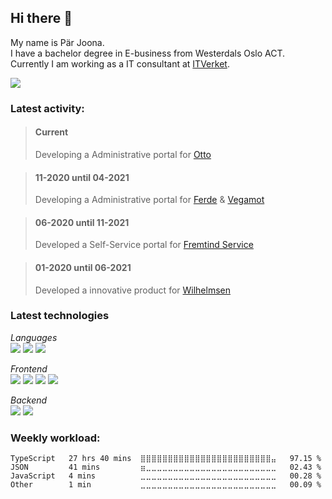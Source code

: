 ## Hi there 👋

My name is Pär Joona.  
I have a bachelor degree in E-business from Westerdals Oslo ACT.  
Currently I am working as a IT consultant at [ITVerket](https://www.itverket.no/).
 
<a href="https://www.linkedin.com/in/p%C3%A4r-joona-63764216a">
  <img src="https://img.shields.io/badge/linkedin-0077B5.svg?style=for-the-badge&logo=linkedin&logoColor=white"/>
</a>

### Latest activity:
> #### Current 
> Developing a Administrative portal for [Otto](https://www.otto.no/)

> #### 11-2020 until 04-2021 
> Developing a Administrative portal for [Ferde](https://ferde.no/) & [Vegamot](https://www.vegamot.no/)

> #### 06-2020 until 11-2021
> Developed a Self-Service portal for [Fremtind Service](https://fremtindservice.no/)

> #### 01-2020 until 06-2021
> Developed a innovative product for [Wilhelmsen](https://www.wilhelmsen.com/)

### Latest technologies
*Languages*  
<img src="https://img.shields.io/badge/-Typescript-313131?style=for-the-badge&logo=Typescript&logoColor=white"/>
<img src="https://img.shields.io/badge/-C--Sharp-313131?style=for-the-badge&logo=C-sharp&logoColor=white"/>
<img src="https://img.shields.io/badge/-Dart-313131?style=for-the-badge&logo=Dart&logoColor=white"/>

*Frontend*  
<img src="https://img.shields.io/badge/-React-313131?style=for-the-badge&logo=React&logoColor=white"/>
<img src="https://img.shields.io/badge/-Vue.js-313131?style=for-the-badge&logo=Vue.js&logoColor=white"/>
<img src="https://img.shields.io/badge/-Sass-313131?style=for-the-badge&logo=SASS&logoColor=white"/>
<img src="https://img.shields.io/badge/-Flutter-313131?style=for-the-badge&logo=Flutter&logoColor=white"/>

*Backend*  
<img src="https://img.shields.io/badge/-.NET-313131?style=for-the-badge&logo=.NET&logoColor=white"/>
<img src="https://img.shields.io/badge/-Node.js-313131?style=for-the-badge&logo=Node.js&logoColor=white"/>


### Weekly workload:
<!--START_SECTION:waka-->
```text
TypeScript   27 hrs 40 mins  ⣿⣿⣿⣿⣿⣿⣿⣿⣿⣿⣿⣿⣿⣿⣿⣿⣿⣿⣿⣿⣿⣿⣿⣿⣤   97.15 % 
JSON         41 mins         ⣶⣀⣀⣀⣀⣀⣀⣀⣀⣀⣀⣀⣀⣀⣀⣀⣀⣀⣀⣀⣀⣀⣀⣀⣀   02.43 % 
JavaScript   4 mins          ⣀⣀⣀⣀⣀⣀⣀⣀⣀⣀⣀⣀⣀⣀⣀⣀⣀⣀⣀⣀⣀⣀⣀⣀⣀   00.28 % 
Other        1 min           ⣀⣀⣀⣀⣀⣀⣀⣀⣀⣀⣀⣀⣀⣀⣀⣀⣀⣀⣀⣀⣀⣀⣀⣀⣀   00.09 % 
```
<!--END_SECTION:waka-->
